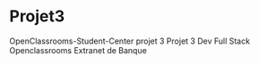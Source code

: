 # Projet3
OpenClassrooms-Student-Center projet 3
Projet 3 Dev Full Stack Openclassrooms Extranet de Banque
